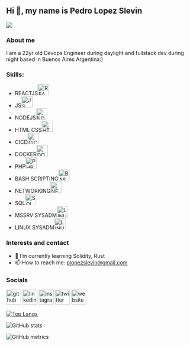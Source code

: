 ## Hi 👋, my name is Pedro Lopez Slevin
![](https://arturssmirnovs.github.io/github-profile-readme-generator/images/banner.png)

### About me
I am a 22yr old Devops Engineer during daylight and fullstack dev during night based in Buenos Aires Argentina:)

### Skills:
- REACTJS<img src='https://upload.wikimedia.org/wikipedia/commons/thumb/4/47/React.svg/1200px-React.svg.png' alt='REACTJS' height='30'>
- JS<img src='https://upload.wikimedia.org/wikipedia/commons/thumb/6/6a/JavaScript-logo.png/800px-JavaScript-logo.png' alt='JS' height='30'>
- NODEJS<img src='https://e7.pngegg.com/pngimages/1006/374/png-clipart-web-development-node-js-socket-io-javascript-network-socket-modernization-miscellaneous-logo-thumbnail.png' alt='NODEJS' height='30'>
- HTML CSS<img src='https://img2.freepng.es/20180503/cee/kisspng-web-development-html-css3-the-ohana-code-logo-2cpaper-projection-shaded_1660937-html-dropdown-js-5aebd5631cd291.7591600015254050271181.jpg' alt='HTML CSS' height='30'>
- CICD<img src='https://e7.pngegg.com/pngimages/464/659/png-clipart-devops-computer-icons-agile-software-development-others-miscellaneous-text.png' alt='CICD' height='30'>
- DOCKER<img src='https://www.docker.com/wp-content/uploads/2022/03/Moby-logo.png' alt='DOCKER' height='30'>
- PHP<img src='https://w7.pngwing.com/pngs/185/655/png-transparent-logo-php-computer-icons-symbol-miscellaneous-emblem-text.png' alt='PHP' height='30'>
- BASH SCRIPTING<img src='https://bashlogo.com/img/symbol/svg/monochrome_dark.svg' alt='BASH' height='30'>
- NETWORKING<img src='https://www.pngkey.com/png/detail/137-1373884_networking-icon-white-2-networking-icon-png-white.png' alt='NETWORKING' height='30'>
- SQL<img src='https://img.icons8.com/external-flaticons-lineal-flat-icons/452/external-sql-computer-programming-flaticons-lineal-flat-icons.png' alt='SQL' height='30'>
- MSSRV SYSADM<img src='https://e7.pngegg.com/pngimages/682/883/png-clipart-microsoft-servers-windows-server-2016-windows-server-2012-computer-software-social-network-blue-angle.png' alt='LINUXSYSADM' height='30'>
- LINUX SYSADM<img src='https://w7.pngwing.com/pngs/970/403/png-transparent-tux-linux-mint-logo-linux-logo-vertebrate-bird.png' alt='LINUXSYSADM' height='30'>



### Interests and contact
- 🌱 I’m currently learning Solidity, Rust 
- 📫 How to reach me: plopezslevin@gmail.com 



### Socials
[<img src='https://cdn.jsdelivr.net/npm/simple-icons@3.0.1/icons/github.svg' alt='github' height='40'>](https://github.com/pedroslev)  [<img src='https://cdn-icons-png.flaticon.com/512/174/174857.png' alt='linkedin' height='40'>](https://www.linkedin.com/in/plopezslevin/)  [<img src='https://i.pinimg.com/originals/2c/da/19/2cda1925dcf4fb8f0644413f49671ffa.jpg' alt='instagram' height='40'>](https://www.instagram.com/pedroslev/)  [<img src='https://assets.stickpng.com/images/580b57fcd9996e24bc43c53e.png' alt='twitter' height='40'>](https://twitter.com/pedroslevv)  [<img src='https://www.freepnglogos.com/uploads/logo-website-png/logo-website-website-icon-with-png-and-vector-format-for-unlimited-22.png' alt='website' height='40'>](www.hazear.com)  

[![Top Langs](https://github-readme-stats.vercel.app/api/top-langs/?username=pedroslev)](https://github.com/anuraghazra/github-readme-stats)

![GitHub stats](https://github-readme-stats.vercel.app/api?username=pedroslev&show_icons=true)  

![GitHub metrics](https://metrics.lecoq.io/pedroslev)  

